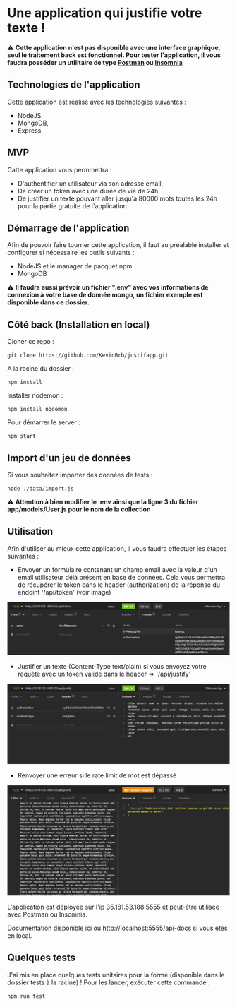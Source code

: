 # Une application qui justifie votre texte !

:warning: **Cette application n'est pas disponible avec une interface graphique, seul le traitement back est fonctionnel. Pour tester l'application, il vous faudra posséder un utilitaire de type [Postman](https://www.postman.com/downloads/ "Télécharger Postman") ou [Insomnia](https://insomnia.rest/download "Télécharger Insomnia")**

## Technologies de l'application

Cette application est réalisé avec les technologies suivantes :
* NodeJS,
* MongoDB,
* Express

## MVP

Catte application vous permmettra :
* D'authentifier un utilisateur via son adresse email,
* De créer un token avec une durée de vie de 24h
* De justifier un texte pouvant aller jusqu'à 80000 mots toutes les 24h pour la partie gratuite de l'application

## Démarrage de l'application

Afin de pouvoir faire tourner cette application, il faut au préalable installer et configurer si nécessaire les outils suivants : 

* NodeJS et le manager de pacquet npm
* MongoDB

:warning: **Il faudra aussi prévoir un fichier ".env" avec vos informations de connexion à votre base de donnée mongo, un fichier exemple est disponible dans ce dossier.**

## Côté back (Installation en local)

Cloner ce repo : 

```shell
git clone https://github.com/KevinBrb/justifapp.git
```

A la racine du dossier : 

```shell
npm install
```

Installer nodemon : 

```shell
npm install nodemon
```

Pour démarrer le server :

```shell
npm start
```

## Import d'un jeu de données

Si vous souhaitez importer des données de tests : 

```shell
node ./data/import.js
```

:warning: **Attention à bien modifier le .env ainsi que la ligne 3 du fichier app/models/User.js pour le nom de la collection**

## Utilisation

Afin d'utiliser au mieux cette application, il vous faudra effectuer les étapes suivantes : 
* Envoyer un formulaire contenant un champ email avec la valeur d'un email utilisateur déjà présent en base de données. Cela vous permettra de récupérer le token dans le header (authorization) de la réponse du endoint '/api/token' (voir image)

![Récupération du token](docsImg/token.png)

* Justifier un texte (Content-Type text/plain) si vous envoyez votre requête avec un token valide dans le header => '/api/justify'

![Justification du texte](docsImg/justify.png)

* Renvoyer une erreur si le rate limit de mot est dépassé

![Justification du texte](docsImg/error.png)

L'application est déployée sur l'ip 35.181.53.188:5555 et peut-être utilisée avec Postman ou Insomnia.

Documentation disponible [ici](http://35.181.53.188:5555/api-docs "Documentation API") ou http://localhost:5555/api-docs si vous êtes en local.

## Quelques tests

J'ai mis en place quelques tests unitaires pour la forme (disponible dans le dossier tests à la racine) ! Pour les lancer, exécuter cette commande :

```shell
npm run test
```